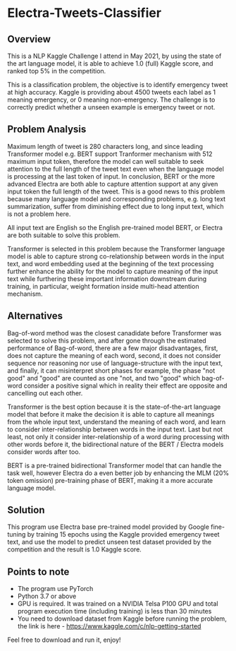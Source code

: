 # Electra-Tweets-Classifier

## Overview

This is a NLP Kaggle Challenge I attend in May 2021, by using the state of the art language model, it is able to achieve 1.0 (full) Kaggle score, and ranked top 5% in the competition.

This is a classification problem, the objective is to identify emergency tweet at high accuracy. Kaggle is providing about 4500 tweets each label as 1 meaning emergency, or 0 meaning non-emergency. The challenge is to correctly predict whether a unseen example is emergency tweet or not.

## Problem Analysis

Maximum length of tweet is 280 characters long, and since leading Transformer model e.g. BERT support Tranformer mechanism with 512 maximum input token, therefore the model can well suitable to seek attention to the full length of the tweet text even when the language model is processing at the last token of input. In conclusion, BERT or the more advanced Electra are both able to capture attention support at any given input token the full length of the tweet. This is a good news to this problem because many language model and corresponding problems, e.g. long text summarization, suffer from diminishing effect due to long input text, which is not a problem here.

All input text are English so the English pre-trained model BERT, or Electra are both suitable to solve this problem.

Transformer is selected in this problem because the Transformer language model is able to capture strong co-relationship between words in the input text, and word embedding used at the beginning of the text processing further enhance the ability for the model to capture meaning of the input text while furthering these important information downstream during training, in particular, weight formation inside multi-head attention mechanism.

## Alternatives

Bag-of-word method was the closest canadidate before Transformer was selected to solve this problem, and after gone through the estimated performance of Bag-of-word, there are a few major disadvantages, first, does not capture the meaning of each word, second, it does not consider sequence nor reasoning nor use of language-structure with the input text, and finally, it can misinterpret short phases for example, the phase "not good" and "good" are counted as one "not, and two "good" which bag-of-word consider a positive signal which in reality their effect are opposite and cancelling out each other.

Transformer is the best option because it is the state-of-the-art language model that before it make the decision it is able to capture all meanings from the whole input text, understand the meaning of each word, and learn to consider inter-relationship between words in the input text. Last but not least, not only it consider inter-relationship of a word during processing with other words before it, the bidirectional nature of the BERT / Electra models consider words after too.

BERT is a pre-trained bidirectional Transformer model that can handle the task well, however Electra do a even better job by enhancing the MLM (20% token omission) pre-training phase of BERT, making it a more accurate language model.

## Solution

This program use Electra base pre-trained model provided by Google fine-tuning by training 15 epochs using the Kaggle provided emergency tweet text, and use the model to predict unseen test dataset provided by the competition and the result is 1.0 Kaggle score.

## Points to note

- The program use PyTorch
- Python 3.7 or above
- GPU is required. It was trained on a NVIDIA Telsa P100 GPU and total program execution time (including training) is less than 30 minutes
- You need to download dataset from Kaggle before running the problem, the link is here - https://www.kaggle.com/c/nlp-getting-started


Feel free to download and run it, enjoy!

